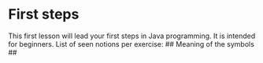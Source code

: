 # First steps #
This first lesson will lead your first steps in Java programming. It is
intended for beginners. List of seen notions per exercise: ## Meaning of the symbols ##

